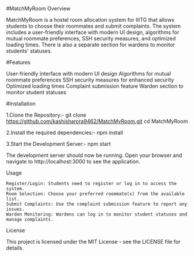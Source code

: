 #MatchMyRoom
Overview

MatchMyRoom is a hostel room allocation system for IIITG that allows students to choose their roommates and submit complaints. The system includes a user-friendly interface with modern UI design, algorithms for mutual roommate preferences, SSH security measures, and optimized loading times. There is also a separate section for wardens to monitor students' statuses.

#Features

User-friendly interface with modern UI design
Algorithms for mutual roommate preferences
SSH security measures for enhanced security
Optimized loading times
Complaint submission feature
Warden section to monitor student statuses
    
#Installation

1.Clone the Repository:- git clone https://github.com/kashisharora9462/MatchMyRoom.git
cd MatchMyRoom

2.Install the required dependencies:- npm install

3.Start the Development Server:- npm start

The development server should now be running. Open your browser and navigate to http://localhost:3000 to see the application.

Usage

    Register/Login: Students need to register or log in to access the system.
    Room Selection: Choose your preferred roommate(s) from the available list.
    Submit Complaints: Use the complaint submission feature to report any issues.
    Warden Monitoring: Wardens can log in to monitor student statuses and manage complaints.

License

This project is licensed under the MIT License - see the LICENSE file for details.    
